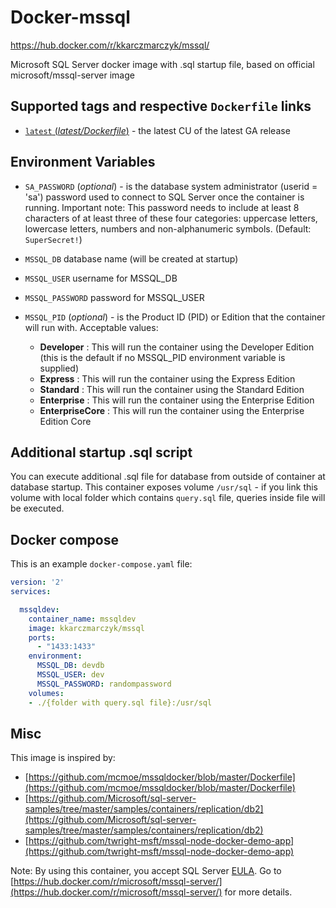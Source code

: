 # Docker-mssql
https://hub.docker.com/r/kkarczmarczyk/mssql/

Microsoft SQL Server docker image with .sql startup file, based on official microsoft/mssql-server image

## Supported tags and respective `Dockerfile` links

- [`latest` (*latest/Dockerfile*)](https://github.com/kkarczmarczyk/docker-mssql/blob/master/latest/Dockerfile) - the latest CU of the latest GA release

## Environment Variables


* `SA_PASSWORD` (*optional*) - is the database system administrator (userid = 'sa') password used to connect to SQL Server once the container is running. Important note: This password needs to include at least 8 characters of at least three of these four categories: uppercase letters, lowercase letters, numbers and non-alphanumeric symbols. (Default: `SuperSecret!`)

* `MSSQL_DB` database name (will be created at startup)
* `MSSQL_USER` username for MSSQL_DB
* `MSSQL_PASSWORD` password for MSSQL_USER

* `MSSQL_PID` (*optional*) - is the Product ID (PID) or Edition that the container will run with. Acceptable values:

    - **Developer** : This will run the container using the Developer Edition (this is the default if no MSSQL_PID environment variable is supplied)
    - **Express** : This will run the container using the Express Edition
    - **Standard** : This will run the container using the Standard Edition
    - **Enterprise** : This will run the container using the Enterprise Edition
    - **EnterpriseCore** : This will run the container using the Enterprise Edition Core
 

## Additional startup .sql script

You can execute additional .sql file for database from outside of container at database startup. This container exposes volume `/usr/sql` - if you link this volume with local folder which contains `query.sql` file, queries inside file will be executed.
   
## Docker compose

This is an example `docker-compose.yaml` file:

```yaml
version: '2'
services:

  mssqldev:
    container_name: mssqldev
    image: kkarczmarczyk/mssql
    ports:
      - "1433:1433"
    environment:
      MSSQL_DB: devdb
      MSSQL_USER: dev
      MSSQL_PASSWORD: randompassword
    volumes:
    - ./{folder with query.sql file}:/usr/sql
```

## Misc

This image is inspired by:
 - [https://github.com/mcmoe/mssqldocker/blob/master/Dockerfile](https://github.com/mcmoe/mssqldocker/blob/master/Dockerfile)
 - [https://github.com/Microsoft/sql-server-samples/tree/master/samples/containers/replication/db2](https://github.com/Microsoft/sql-server-samples/tree/master/samples/containers/replication/db2)
 - [https://github.com/twright-msft/mssql-node-docker-demo-app](https://github.com/twright-msft/mssql-node-docker-demo-app)

Note: By using this container, you accept SQL Server [EULA](https://go.microsoft.com/fwlink/?linkid=857698). Go to [https://hub.docker.com/r/microsoft/mssql-server/](https://hub.docker.com/r/microsoft/mssql-server/) for more details.